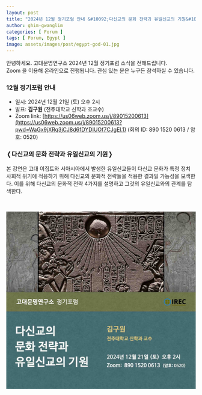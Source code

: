```yaml
---
layout: post
title: "2024년 12월 정기포럼 안내 &#10092;다신교의 문화 전략과 유일신교의 기원&#10093;"
author: ghim-gwanglim
categories: [ Forum ]
tags: [ Forum, Egypt ]
image: assets/images/post/egypt-god-01.jpg
---
```


안녕하세요. 고대문명연구소 2024년 12월 정기포럼 소식을 전해드립니다.<br> 
Zoom 을 이용해 온라인으로 진행됩니다. 관심 있는 분은 누구든 참석하실 수 있습니다.


### 12월 정기포럼 안내

- 일시: 2024년 12월 21일 (토) 오후 2시
- 발표: __김구원__ (전주대학교 신학과 조교수)
- Zoom link: [https://us06web.zoom.us/j/89015200613](https://us06web.zoom.us/j/89015200613?pwd=WaGx9jXRq3jCJ8d6fDYDIUOf7CJgEl.1)
  (회의 ID: 890 1520 0613 / 암호: 0520)


### &#10092;다신교의 문화 전략과 유일신교의 기원&#10093;

본 강연은 고대 이집트와 서아시아에서 발생한 유일신교들이 다신교 문화가 특정 정치 사회적 위기에 적응하기 위해 다신교의 문화적 전략들을 적용한 결과일 가능성을 모색한다. 이를 위해 다신교의 문화적 전략 4가지를 설명하고 그것의 유일신교와의 관계를 탐색한다.  

<br>

![](/assets/images/post/irec-seminar-poster-2024-12.jpg)
